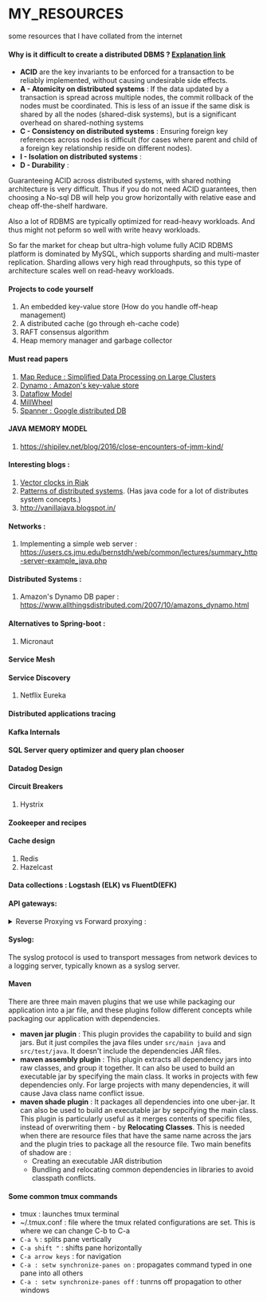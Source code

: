 # MY_RESOURCES
some resources that I have collated from the internet

#### Why is it difficult to create a distributed DBMS ? [Explanation link](https://dba.stackexchange.com/a/34896)
* **ACID** are the key invariants to be enforced for a transaction to be reliably implemented, without causing undesirable side effects.
* **A - Atomicity on distributed systems** : If the data updated by a transaction is spread across multiple nodes, the commit rollback of the nodes must be coordinated. This is less of an issue if the same disk is shared by all the nodes (shared-disk systems), but is a significant overhead on shared-nothing systems
* **C - Consistency on distributed systems** : Ensuring foreign key references across nodes is difficult (for cases where parent and child of a foreign key relationship reside on different nodes).
* **I - Isolation on distributed systems** : 
* **D - Durability** :

Guaranteeing ACID across distributed systems, with shared nothing architecture is very difficult.
Thus if you do not need ACID guarantees, then choosing a No-sql DB will help you grow horizontally with relative ease and cheap off-the-shelf hardware.

Also a lot of RDBMS are typically optimized for read-heavy workloads. And thus might not peform so well with write heavy workloads.

So far the market for cheap but ultra-high volume fully ACID RDBMS platform is dominated by MySQL, which supports sharding and multi-master replication. Sharding allows very high read throughputs, so this type of architecture scales well on read-heavy workloads.


#### Projects to code yourself
1. An embedded key-value store (How do you handle off-heap management)
2. A distributed cache (go through eh-cache code)
3. RAFT consensus algorithm
4. Heap memory manager and garbage collector

#### Must read papers
1. [ Map Reduce : Simplified Data Processing on Large Clusters ](https://static.googleusercontent.com/media/research.google.com/en//archive/mapreduce-osdi04.pdf)
2. [Dynamo : Amazon's key-value store](https://www.allthingsdistributed.com/files/amazon-dynamo-sosp2007.pdf)
3. [Dataflow Model](https://research.google/pubs/pub43864/)
4. [MillWheel](https://static.googleusercontent.com/media/research.google.com/en//pubs/archive/41378.pdf)
5. [Spanner : Google distributed DB](https://www.usenix.org/system/files/conference/osdi12/osdi12-final-16.pdf)

#### JAVA MEMORY MODEL
1. https://shipilev.net/blog/2016/close-encounters-of-jmm-kind/

#### Interesting blogs :
1. [Vector clocks in Riak](https://riak.com/posts/technical/vector-clocks-revisited/index.html?p=9545.html) 
2. [Patterns of distributed systems](https://martinfowler.com/articles/patterns-of-distributed-systems/). (Has java code for a lot of distributes system concepts.)
3. http://vanillajava.blogspot.in/

#### Networks : 
1. Implementing a simple web server : https://users.cs.jmu.edu/bernstdh/web/common/lectures/summary_http-server-example_java.php 

#### Distributed Systems : 
1. Amazon's Dynamo DB paper : https://www.allthingsdistributed.com/2007/10/amazons_dynamo.html

#### Alternatives to Spring-boot :
1. Micronaut

#### Service Mesh

#### Service Discovery
1. Netflix Eureka

#### Distributed applications tracing

#### Kafka Internals

#### SQL Server query optimizer and query plan chooser

#### Datadog Design

#### Circuit Breakers
1. Hystrix

#### Zookeeper and recipes

#### Cache design
1. Redis
2. Hazelcast
  
#### Data collections : Logstash (ELK) vs FluentD(EFK) 

#### API gateways:

<details>
  <summary> Reverse Proxying vs Forward proxying :</summary>
  
  * Proxy means someone or something acting on behalf of someone else.	
  * **Forward proxy**
    * grant the client anonymity (think TOR). [Client knows both the proxy and the server. Server knows only the proxy]
    * A typical usage of forward proxies is grating internet access to internal clients of an organization, which is otherwise blocked by the organization.
  * **Reverse proxy** 
    * grant backend servers anonymity (think servers behind a DMZ) [Client knows only the reverse proxy. Server knows both reverse proxy as well as client]
    * A typical usage of a reverse proxy is to provide Internet users access to a server that is behind a firewall. Reverse proxies can also be used to balance load    among several back-end servers or to provide caching for a slower back-end server. In addition, reverse proxies can be used simply to bring several servers into the same URL space.
  * Reverse-proxy is also known as gateway.
</details>

#### Syslog:
The syslog protocol is used to transport messages from network devices to a logging server, typically known as a syslog server.

#### Maven
There are three main maven plugins that we use while packaging our application into a jar file, and these plugins follow different concepts while packaging our application with dependencies.
* **maven jar plugin** : This plugin provides the capability to build and sign jars. But it just compiles the java files under ```src/main java``` and ```src/test/java```. It doesn't include the dependencies JAR files.
* **maven assembly plugin** : This plugin extracts all dependency jars into raw classes, and group it together. It can also be used to build an executable jar by specifying the main class. It works in projects with few dependencies only. For large projects with many dependencies, it will cause Java class name conflict issue.
* **maven shade plugin** : It packages all dependencies into one uber-jar. It can also be used to build an executable jar by sepcifying the main class. This plugin is particularly useful as it merges contents of specific files, instead of overwriting them - by **Relocating Classes**. This is needed when there are resource files that have the same name across the jars and the plugin tries to package all the resource file. Two main benefits of shadow are :
  * Creating an executable JAR distribution
  * Bundling and relocating common dependencies in libraries to avoid classpath conflicts.


#### Some common tmux commands
* tmux : launches tmux terminal
* ~/.tmux.conf : file where the tmux related configurations are set. This is where we can change C-b to C-a
* ```C-a %``` : splits pane vertically
* ```C-a shift "``` : shifts pane horizontally
* ```C-a arrow keys``` : for navigation
* ```C-a : setw synchronize-panes on``` : propagates command typed in one pane into all others
* ```C-a : setw synchronize-panes off``` : tunrns off propagation to other windows


